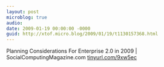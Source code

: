 ```yaml
---
layout: post
microblog: true
audio: 
date: 2009-01-19 00:00:00 -0000
guid: http://xtof.micro.blog/2009/01/19/t1130157368.html
---
```

Planning Considerations For Enterprise 2.0 in 2009 | SocialComputingMagazine.com [tinyurl.com/9xw5ec](http://tinyurl.com/9xw5ec)
